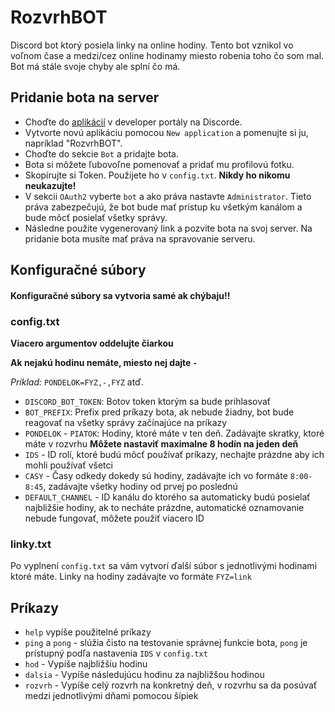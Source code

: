 # RozvrhBOT
Discord bot ktorý posiela linky na online hodiny. Tento bot vznikol vo voľnom čase a medzi/cez online hodinamy miesto robenia toho čo som mal. Bot má stále svoje chyby ale splní čo má. 

## Pridanie bota na server
- Choďte do [aplikácií](https://discord.com/developers/applications) v developer portály na Discorde.
- Vytvorte novú aplikáciu pomocou `New application` a pomenujte si ju, napríklad "RozvrhBOT".
- Choďte do sekcie `Bot` a pridajte bota.
- Bota si môžete ľubovoľne pomenovať a pridať mu profilovú fotku.
- Skopírujte si Token. Použijete ho v `config.txt`. **Nikdy ho nikomu neukazujte!**
- V sekcii `OAuth2` vyberte `bot` a ako práva nastavte `Administrator`. Tieto práva zabezpečujú, že bot bude mať prístup ku všetkým kanálom a bude môcť posielať všetky správy.
- Následne použite vygenerovaný link a pozvite bota na svoj server. Na pridanie bota musíte mať práva na spravovanie serveru.

## Konfiguračné súbory
#### Konfiguračné súbory sa vytvoria samé ak chýbaju!!
### config.txt
**Viacero argumentov oddelujte čiarkou**

**Ak nejakú hodinu nemáte, miesto nej dajte `-`**

*Príklad:* `PONDELOK=FYZ,-,FYZ` atď.
- `DISCORD_BOT_TOKEN`: Botov token ktorým sa bude prihlasovať
- `BOT_PREFIX`: Prefix pred príkazy bota, ak nebude žiadny, bot bude reagovať na všetky správy začínajúce na príkazy
- `PONDELOK` - `PIATOK`: Hodiny, ktoré máte v ten deň. Zadávajte skratky, ktoré máte v rozvrhu **Môžete nastaviť maximalne 8 hodín na jeden deň**
- `IDS` - ID rolí, ktoré budú môcť používať príkazy, nechajte prázdne aby ich mohli používať všetci
- `CASY` - Časy odkedy dokedy sú hodiny, zadávajte ich vo formáte `8:00-8:45`, zadávajte všetky hodiny od prvej po poslednú
- `DEFAULT_CHANNEL` - ID kanálu do ktorého sa automaticky budú posielať najbližšie hodiny, ak to necháte prázdne, automatické oznamovanie nebude fungovať, môžete použiť viacero ID
### linky.txt
Po vyplnení `config.txt` sa vám vytvorí ďalší súbor s jednotlivými hodinami ktoré máte. Linky na hodiny zadávajte vo formáte `FYZ=link`

## Príkazy
- `help` vypíše použitelné príkazy
- `ping` a `pong` - slúžia čisto na testovanie správnej funkcie bota, `pong` je prístupný podľa nastavenia `IDS` v `config.txt`
- `hod` - Vypíše najbližšiu hodinu
- `dalsia` - Vypíše následujúcu hodinu za najbližšou hodinou
- `rozvrh` - Vypíše celý rozvrh na konkretný deň, v rozvrhu sa da posúvať medzi jednotlivými dňami pomocou šípiek